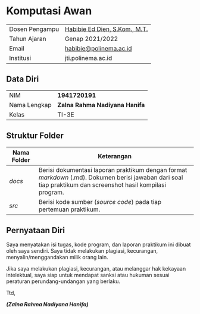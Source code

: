 # Komputasi Awan

|  |  |
|--|--|
| Dosen Pengampu | [Habibie Ed Dien, S.Kom., M.T.](https://github.com/hbb-polinema) |
| Tahun Ajaran | Genap 2021/2022 |
| Email | habibie@polinema.ac.id |
| Institusi | jti.polinema.ac.id |


## Data Diri

|  |  |
|--|--|
| NIM | **1941720191** |
| Nama Lengkap | **Zalna Rahma Nadiyana Hanifa** |
| Kelas | TI-3E |


## Struktur Folder

| Nama Folder | Keterangan |
|--|--|
| *docs* | Berisi dokumentasi laporan praktikum dengan format *markdown* (.md). Dokumen berisi jawaban dari soal tiap praktikum dan screenshot hasil kompilasi program. |
| *src* | Berisi kode sumber (*source code*) pada tiap pertemuan praktikum. |


## Pernyataan Diri

Saya menyatakan isi tugas, kode program, dan laporan praktikum ini dibuat oleh saya sendiri. Saya tidak melakukan plagiasi, kecurangan, menyalin/menggandakan milik orang lain.

Jika saya melakukan plagiasi, kecurangan, atau melanggar hak kekayaan intelektual, saya siap untuk mendapat sanksi atau hukuman sesuai peraturan perundang-undangan yang berlaku.

Ttd,

***(Zalna Rahma Nadiyana Hanifa)***
